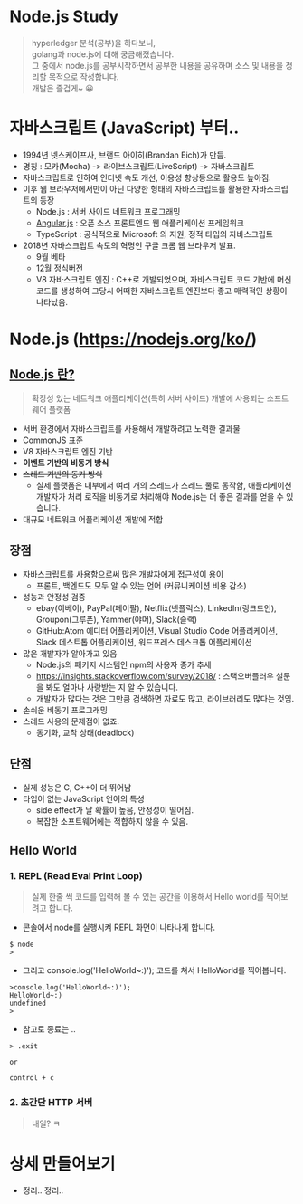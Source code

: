 # Node.js Study
>hyperledger 분석(공부)을 하다보니, <br />
golang과 node.js에 대해 궁금해졌습니다.  <br />
그 중에서 node.js를 공부시작하면서 공부한 내용을 공유하며 소스 및 내용을 정리할 목적으로 작성합니다. <br />
개발은 즐겁게~ 😀

# 자바스크립트 (JavaScript) 부터..
- 1994년 넷스케이프사, 브랜드 아이히(Brandan Eich)가 만듬.
- 명칭 : 모카(Mocha) -> 라이브스크립트(LiveScript) -> 자바스크립트
- 자바스크립트로 인하여 인터넷 속도 개선, 이용성 향상등으로 활용도 높아짐.
- 이후 웹 브라우저에서만이 아닌 다양한 형태의 자바스크립트를 활용한 자바스크립트의 등장
  - Node.js : 서버 사이드 네트워크 프로그래밍
  - [Angular.js](https://ko.wikipedia.org/wiki/AngularJS) : 오픈 소스 프론트엔드 웹 애플리케이션 프레임워크
  - TypeScript : 공식적으로 Microsoft 의 지원, 정적 타입의 자바스크립트
- 2018년 자바스크립트 속도의 혁명인 구글 크롬 웹 브라우저 발표.
  - 9월 베타
  - 12월 정식버전
  - V8 자바스크립트 엔진 : C++로 개발되었으며, 자바스크립트 코드 기반에 머신 코드를 생성하여 그당시 어떠한 자바스크립트 엔진보다 좋고 매력적인 상황이 나타났음.

# Node.js (https://nodejs.org/ko/)
## [Node.js 란?](https://ko.wikipedia.org/wiki/Node.js)
> 확장성 있는 네트워크 애플리케이션(특히 서버 사이드) 개발에 사용되는 소프트웨어 플랫폼
- 서버 환경에서 자바스크립트를 사용해서 개발하려고 노력한 결과물
- CommonJS 표준
- V8 자바스크립트 엔진 기반
- **이벤트 기반의 비동기 방식**
- ~~스레드 기반의 동기 방식~~
  - 실제 플랫폼은 내부에서 여러 개의 스레드가 스레드 풀로 동작함, 애플리케이션 개발자가 처리 로직을 비동기로 처리해야 Node.js는 더 좋은 결과를 얻을 수 있습니다.
- 대규모 네트워크 어플리케이션 개발에 적합

## 장점
- 자바스크립트를 사용함으로써 많은 개발자에게 접근성이 용이
  - 프론트, 백엔드도 모두 알 수 있는 언어 (커뮤니케이션 비용 감소)
- 성능과 안정성 검증
  - ebay(이베이), PayPal(페이팔), Netflix(넷플릭스), LinkedIn(링크드인), Groupon(그루폰), Yammer(야머), Slack(슬랙)
  - GitHub:Atom 에디터 어플리케이션, Visual Studio Code 어플리케이션, Slack 데스트톱 어플리케이션, 워드프레스 데스크톱 어플리케이션
- 많은 개발자가 알아가고 있음
  - Node.js의 패키지 시스템인 npm의 사용자 증가 추세
  - https://insights.stackoverflow.com/survey/2018/ : 스택오버플러우 설문을 봐도 얼마나 사랑받는 지 알 수 있습니다.
  - 개발자가 많다는 것은 그만큼 검색하면 자료도 많고, 라이브러리도 많다는 것임.
- 손쉬운 비동기 프로그래밍
- 스레드 사용의 문제점이 없죠.
  - 동기화, 교착 상태(deadlock)

## 단점
- 실제 성능은 C, C++이 더 뛰어남
- 타입이 없는 JavaScript 언어의 특성
  - side effect가 날 확률이 높음, 안정성이 떨어짐.
  - 복잡한 소프트웨어에는 적합하지 않을 수 있음.
  
## Hello World
### 1. REPL (Read Eval Print Loop) 
> 실제 한줄 씩 코드를 입력해 볼 수 있는 공간을 이용해서 Hello world를 찍어보려고 합니다. 
- 콘솔에서 node를 실행시켜 REPL 화면이 나타나게 합니다.
```
$ node
> 
```
- 그리고 console.log('HelloWorld~:)'); 코드를 쳐서 HelloWorld를 찍어봅니다. 
```
>console.log('HelloWorld~:)');
HelloWorld~:)
undefined
> 
```
- 참고로 종료는 ..
```
> .exit

or

control + c
```

### 2. 초간단 HTTP 서버
> 내일? ㅋ

# 상세 만들어보기
- 정리.. 정리..
